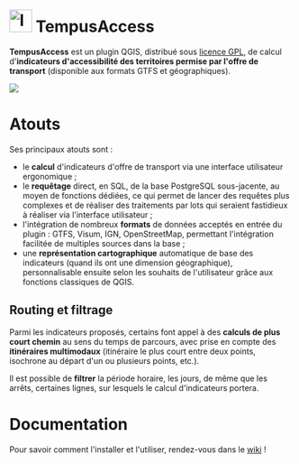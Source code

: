 # <img src="https://github.com/CEREMA/territoires-ville.TempusAccess/blob/master/icons/icon_tempus.jpg" alt="Icone Tempus Access" width="40"/> TempusAccess
**TempusAccess** est un plugin QGIS, distribué sous [licence GPL](https://github.com/CEREMA/territoires-ville.TempusAccess/blob/master/LICENSE), de calcul d'**indicateurs d'accessibilité des territoires permise par l'offre de transport** (disponible aux formats GTFS et géographiques).

![](https://github.com/CEREMA/territoires-ville.TempusAccess/raw/master/doc/img56.png)
 
# Atouts
Ses principaux atouts sont : 
* le **calcul** d'indicateurs d'offre de transport via une interface utilisateur ergonomique ;
* le **requêtage** direct, en SQL, de la base PostgreSQL sous-jacente, au moyen de fonctions dédiées, ce qui permet de lancer des requêtes plus complexes et de réaliser des traitements par lots qui seraient fastidieux à réaliser via l'interface utilisateur ;
* l'intégration de nombreux **formats** de données acceptés en entrée du plugin : GTFS, Visum, IGN, OpenStreetMap, permettant l'intégration facilitée de multiples sources dans la base ;
* une **représentation cartographique** automatique de base des indicateurs (quand ils ont une dimension géographique), personnalisable ensuite selon les souhaits de l'utilisateur grâce aux fonctions classiques de QGIS.

## Routing et filtrage
Parmi les indicateurs proposés, certains font appel à des **calculs de plus court chemin** au sens du temps de parcours, avec prise en compte des **itinéraires multimodaux** (itinéraire le plus court entre deux points, isochrone au départ d'un ou plusieurs points, etc.). 

Il est possible de **filtrer** la période horaire, les jours, de même que les arrêts, certaines lignes, sur lesquels le calcul d'indicateurs portera.

# Documentation
Pour savoir comment l'installer et l'utiliser, rendez-vous dans le [wiki](https://github.com/CEREMA/territoires-ville.TempusAccess/wiki) !
